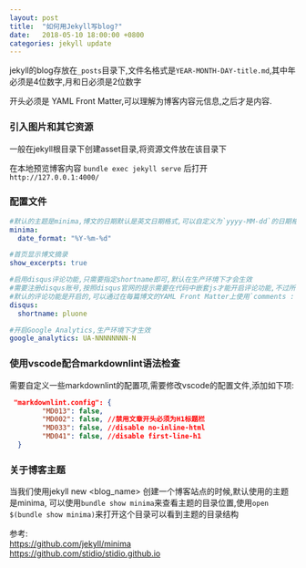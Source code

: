 ```yaml
---
layout: post
title:  "如何用Jekyll写blog?"
date:   2018-05-10 18:00:00 +0800
categories: jekyll update
---
```


jekyll的blog存放在`_posts`目录下,文件名格式是`YEAR-MONTH-DAY-title.md`,其中年必须是4位数字,月和日必须是2位数字

开头必须是 YAML Front Matter,可以理解为博客内容元信息,之后才是内容.

### 引入图片和其它资源

一般在jekyll根目录下创建asset目录,将资源文件放在该目录下

在本地预览博客内容
`bundle exec jekyll serve`
后打开`http://127.0.0.1:4000/`

### 配置文件

```yml
#默认的主题是minima,博文的日期默认是英文日期格式,可以自定义为`yyyy-MM-dd`的日期格式
minima:
  date_format: "%Y-%m-%d"

#首页显示博文摘录
show_excerpts: true

#启用disqus评论功能,只需要指定shortname即可,默认在生产环境下才会生效
#需要注册disqus账号,按照disqus官网的提示需要在代码中嵌套js才能开启评论功能,不过所幸minima主题默认已经做了配置,这里只需要指定shortname
#默认的评论功能是开启的,可以通过在每篇博文的YAML Front Matter上使用`comments : false`关闭评论功能
disqus:
  shortname: pluone

#开启Google Analytics,生产环境下才生效
google_analytics: UA-NNNNNNNN-N
```

### 使用vscode配合markdownlint语法检查

需要自定义一些markdownlint的配置项,需要修改vscode的配置文件,添加如下项:

```json
 "markdownlint.config": {
        "MD013": false,
        "MD002": false, //禁用文章开头必须为H1标题栏
        "MD033": false, //disable no-inline-html
        "MD041": false, //disable first-line-h1
  }
```

### 关于博客主题

当我们使用jekyll new <blog_name> 创建一个博客站点的时候,默认使用的主题是minima,
可以使用`bundle show minima`来查看主题的目录位置,使用`open $(bundle show minima)`来打开这个目录可以看到主题的目录结构

参考:  
<https://github.com/jekyll/minima>  
<https://github.com/stidio/stidio.github.io>